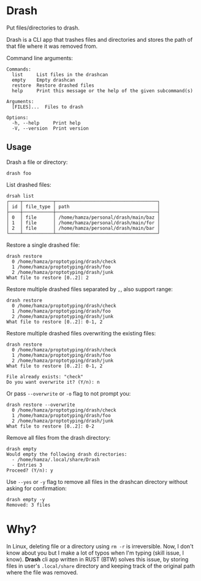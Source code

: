 # Drash
Put files/directories to drash.

Drash is a CLI app that trashes files and directories and stores the path of that file where it was removed from.

Command line arguments:

```
Commands:
  list     List files in the drashcan
  empty    Empty drashcan
  restore  Restore drashed files
  help     Print this message or the help of the given subcommand(s)

Arguments:
  [FILES]...  Files to drash

Options:
  -h, --help     Print help
  -V, --version  Print version
```

## Usage
Drash a file or directory:

```
drash foo
```

List drashed files:

```
drsah list
┌────┬───────────┬─────────────────────────────────────┐
│ id │ file_type │ path                                │
├────┼───────────┼─────────────────────────────────────┤
│ 0  │ file      │ /home/hamza/personal/drash/main/baz │
│ 1  │ file      │ /home/hamza/personal/drash/main/for │
│ 2  │ file      │ /home/hamza/personal/drash/main/bar │
└────┴───────────┴─────────────────────────────────────┘
```

Restore a single drashed file:

```
drash restore
  0 /home/hamza/proptotyping/drash/check
  1 /home/hamza/proptotyping/drash/foo
  2 /home/hamza/proptotyping/drash/junk
What file to restore [0..2]: 2
```

Restore multiple drashed files separated by `,`, also support range:

```
drash restore
  0 /home/hamza/proptotyping/drash/check
  1 /home/hamza/proptotyping/drash/foo
  2 /home/hamza/proptotyping/drash/junk
What file to restore [0..2]: 0-1, 2
```

Restore multiple drashed files overwriting the existing files:

```
drash restore
  0 /home/hamza/proptotyping/drash/check
  1 /home/hamza/proptotyping/drash/foo
  2 /home/hamza/proptotyping/drash/junk
What file to restore [0..2]: 0-1, 2

File already exists: "check"
Do you want overwrite it? (Y/n): n
```

Or pass `--overwrite` or `-o` flag to not prompt you:

```
drash restore --overwrite
  0 /home/hamza/proptotyping/drash/check
  1 /home/hamza/proptotyping/drash/foo
  2 /home/hamza/proptotyping/drash/junk
What file to restore [0..2]: 0-2
```

Remove all files from the drash directory:

```
drash empty
Would empty the following drash directories:
  - /home/hamza/.local/share/Drash
  - Entries 3
Proceed? (Y/n): y
```

Use `--yes` or `-y` flag to remove all files in the drashcan directory without asking for confirmation:

```
drash empty -y
Removed: 3 files
```

# Why?
In Linux, deleting file or a directory using `rm -r` is irreversible. Now, I
don't know about you but I make a lot of typos when I'm typing (skill issue, I
know). **Drash** cli app written in RUST (BTW) solves this issue, by storing
files in user's `.local/share` directory and keeping track of the original path
where the file was removed.
